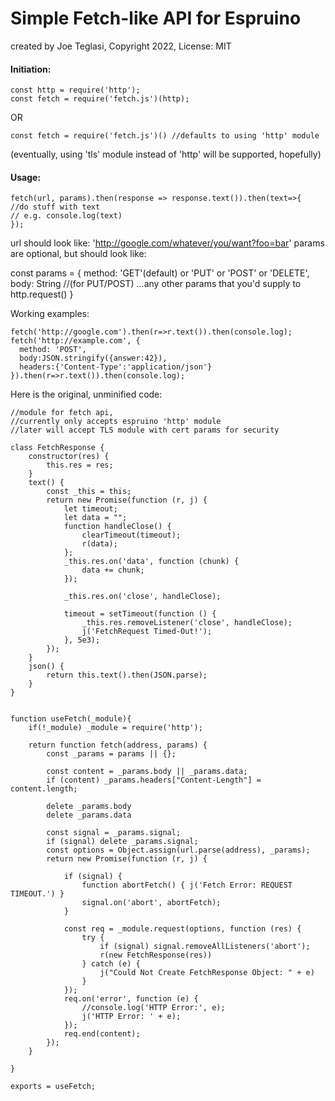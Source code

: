 # Simple Fetch-like API for Espruino
created by Joe Teglasi, Copyright 2022, License: MIT


#### Initiation:
```
const http = require('http');
const fetch = require('fetch.js')(http);
```
OR
```
const fetch = require('fetch.js')() //defaults to using 'http' module
```
(eventually, using 'tls' module instead of 'http' will be supported, hopefully)


#### Usage:
```
fetch(url, params).then(response => response.text()).then(text=>{
//do stuff with text
// e.g. console.log(text)
});
```

url should look like: 'http://google.com/whatever/you/want?foo=bar'
params are optional, but should look like:

const params = {
method: 'GET'(default) or 'PUT' or 'POST' or 'DELETE',
body: String //(for PUT/POST)
...any other params that you'd supply to http.request()
}


Working examples:
```
fetch('http://google.com').then(r=>r.text()).then(console.log);
fetch('http://example.com', {
  method: 'POST', 
  body:JSON.stringify({answer:42}), 
  headers:{'Content-Type':'application/json'}
}).then(r=>r.text()).then(console.log);
```



Here is the original, unminified code:

```
//module for fetch api, 
//currently only accepts espruino 'http' module
//later will accept TLS module with cert params for security

class FetchResponse {
    constructor(res) {
        this.res = res;
    }
    text() {
        const _this = this;
        return new Promise(function (r, j) {
            let timeout;
            let data = "";
            function handleClose() {
                clearTimeout(timeout);
                r(data);
            };
            _this.res.on('data', function (chunk) {
                data += chunk;
            });

            _this.res.on('close', handleClose);

            timeout = setTimeout(function () {
                _this.res.removeListener('close', handleClose);
                j('FetchRequest Timed-Out!');
            }, 5e3);
        });
    }
    json() {
        return this.text().then(JSON.parse);
    }
}


function useFetch(_module){
    if(!_module) _module = require('http');

    return function fetch(address, params) {
        const _params = params || {};
    
        const content = _params.body || _params.data;
        if (content) _params.headers["Content-Length"] = content.length;
    
        delete _params.body
        delete _params.data
    
        const signal = _params.signal;
        if (signal) delete _params.signal;
        const options = Object.assign(url.parse(address), _params);
        return new Promise(function (r, j) {
    
            if (signal) {
                function abortFetch() { j('Fetch Error: REQUEST TIMEOUT.') }
                signal.on('abort', abortFetch);
            }
    
            const req = _module.request(options, function (res) {
                try {
                    if (signal) signal.removeAllListeners('abort');
                    r(new FetchResponse(res))
                } catch (e) {
                    j("Could Not Create FetchResponse Object: " + e)
                }
            });
            req.on('error', function (e) {
                //console.log('HTTP Error:', e);
                j('HTTP Error: ' + e);
            });
            req.end(content);
        });
    }

}

exports = useFetch;
```
